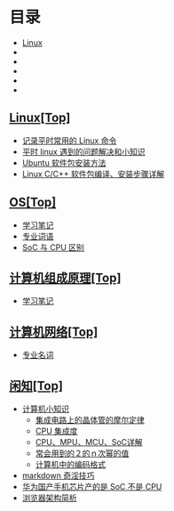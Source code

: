 # 目录

* [Linux](#linux-top)
* []()
* []()
* []()
* []()
* []()


## [Linux](./Linux)[[Top]](#目录)
* [记录平时常用的 Linux 命令](./Linux/Linux常用命令.md)
* [平时 linux 遇到的问题解决和小知识](./Linux/Linux小知识.md)
* [Ubuntu 软件包安装方法](./Linux/UbuntuSoftwareInstall.md)
* [Linux C/C++ 软件包编译、安装步骤详解](./Linux/compiler.md)

## [OS](./OS)[[Top]](#目录)
* [学习笔记](./OS/OsNotes.md)
* [专业词语](./OS/ProWords.md)
* [SoC 与 CPU 区别](./OS/SoCCPU.md)

## [计算机组成原理](./ComputerComposition)[[Top]](#目录)
* [学习笔记](./ComputerComposition/learningNotes.md)

## [计算机网络](./ComputerNetwork)[[Top]](#目录)
* [专业名词](./ComputerNetwork/ProWords.md)

## [闲知](./NoClass)[[Top]](#目录)
* [计算机小知识](./NoClass/计算机小知识.md#集成电路上的晶体管的摩尔定律---Moore's-law-top)
    * [集成电路上的晶体管的摩尔定律](./NoClass/计算机小知识.md)
    * [CPU 集成度](./NoClass/计算机小知识.md#CPU-集成度-top)
    * [CPU、MPU、MCU、SoC详解](./NoClass/计算机小知识.md#cpumpumcusoc-详解-top)
    * [常会用到的２的ｎ次幂的值](./NoClass/计算机小知识.md#常会用到的２的ｎ次幂的值-top)
    * [计算机中的编码格式](./NoClass/计算机小知识.md#计算机中的编码格式-top)
* [markdown 奇淫技巧](./NoClass/MarkdownSkills.md)
* [华为国产手机芯片产的是 SoC 不是 CPU](./NoClass/华为国产手机芯片SoC.md)
* [浏览器架构简析](./NoClass/浏览器架构简析.md)
